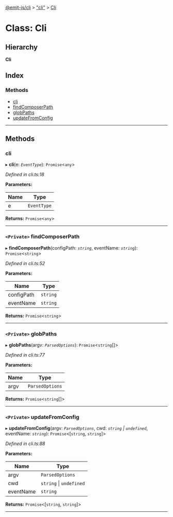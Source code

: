 [@emit-js/cli](../README.md) > ["cli"](../modules/_cli_.md) > [Cli](../classes/_cli_.cli.md)

# Class: Cli

## Hierarchy

**Cli**

## Index

### Methods

* [cli](_cli_.cli.md#cli)
* [findComposerPath](_cli_.cli.md#findcomposerpath)
* [globPaths](_cli_.cli.md#globpaths)
* [updateFromConfig](_cli_.cli.md#updatefromconfig)

---

## Methods

<a id="cli"></a>

###  cli

▸ **cli**(e: *`EventType`*): `Promise`<`any`>

*Defined in cli.ts:18*

**Parameters:**

| Name | Type |
| ------ | ------ |
| e | `EventType` |

**Returns:** `Promise`<`any`>

___
<a id="findcomposerpath"></a>

### `<Private>` findComposerPath

▸ **findComposerPath**(configPath: *`string`*, eventName: *`string`*): `Promise`<`string`>

*Defined in cli.ts:52*

**Parameters:**

| Name | Type |
| ------ | ------ |
| configPath | `string` |
| eventName | `string` |

**Returns:** `Promise`<`string`>

___
<a id="globpaths"></a>

### `<Private>` globPaths

▸ **globPaths**(argv: *`ParsedOptions`*): `Promise`<`string`[]>

*Defined in cli.ts:77*

**Parameters:**

| Name | Type |
| ------ | ------ |
| argv | `ParsedOptions` |

**Returns:** `Promise`<`string`[]>

___
<a id="updatefromconfig"></a>

### `<Private>` updateFromConfig

▸ **updateFromConfig**(argv: *`ParsedOptions`*, cwd: *`string` \| `undefined`*, eventName: *`string`*): `Promise`<[`string`, `string`]>

*Defined in cli.ts:88*

**Parameters:**

| Name | Type |
| ------ | ------ |
| argv | `ParsedOptions` |
| cwd | `string` \| `undefined` |
| eventName | `string` |

**Returns:** `Promise`<[`string`, `string`]>

___

